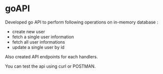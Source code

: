 # goAPI

Developed go API to perform following operations on in-memory database :
  - create new user
  - fetch a single user information
  - fetch all user informations
  - update a single user by id

Also created API endpoints for each handlers.

You can test the api using curl or POSTMAN.
